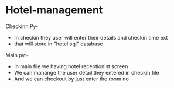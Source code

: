 # Hotel-management
Checkinn.Py-
* In checkin they user will enter their details and checkin time ext
* that will store in "hotel.sql" database

Main.py:-
* In main file we having hotel receptionist screen
* We can manange the user detail they entered in checkin file
* And we can checkout by just enter the room no
